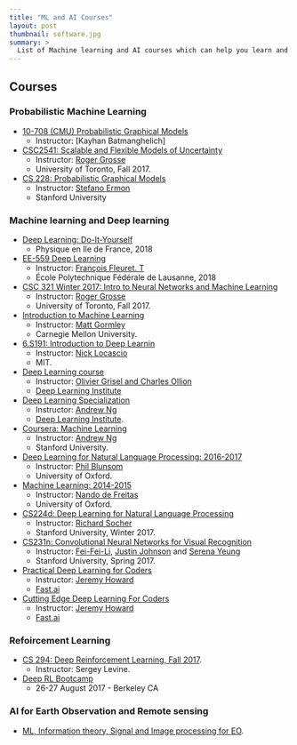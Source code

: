 ```yaml
---
title: "ML and AI Courses"
layout: post
thumbnail: software.jpg
summary: >
  List of Machine learning and AI courses which can help you learn and understand important concepts in the.
---
```

## Courses

### Probabilistic Machine Learning
- [10-708 (CMU) Probabilistic Graphical Models](https://kayhan.dbmi.pitt.edu/node/38)
  - Instructor: [Kayhan Batmanghelich]
- [CSC2541: Scalable and Flexible Models of Uncertainty](https://csc2541-f17.github.io/)
  - Instructor: [Roger Grosse](http://www.cs.toronto.edu/~rgrosse/)
  - University of Toronto, Fall 2017.
- [CS 228: Probabilistic Graphical Models](http://kuleshov.github.io/cs228-notes/)
  - Instructor: [Stefano Ermon](http://cs.stanford.edu/~ermon/)
  - Stanford University

### Machine learning and Deep learning
- [Deep Learning: Do-It-Yourself](http://www.di.ens.fr/~lelarge/dldiy/#section-instructors)
   - Physique en Ile de France, 2018
- [EE-559 Deep Learning](https://documents.epfl.ch/users/f/fl/fleuret/www/dlc/#course-10)
  - Instructor: [François Fleuret. T](http://www.idiap.ch/~fleuret/)
  - École Polytechnique Fédérale de Lausanne, 2018
- [CSC 321 Winter 2017: Intro to Neural Networks and Machine Learning](http://www.cs.toronto.edu/~rgrosse/courses/csc321_2017/)
  - Instructor: [Roger Grosse](http://www.cs.toronto.edu/~rgrosse/)
  - University of Toronto, Fall 2017.
- [Introduction to Machine Learning](http://www.cs.cmu.edu/~mgormley/courses/10601-s17/schedule.html)
  - Instructor: [Matt Gormley](http://www.cs.cmu.edu/~mgormley/)
  - Carnegie Mellon University.
- [6.S191: Introduction to Deep Learnin](http://introtodeeplearning.com/index.html)
  - Instructor: [Nick Locascio]()
  - MIT.
- [Deep Learning course](https://m2dsupsdlclass.github.io/lectures-labs/)
  - Instructor: [ Olivier Grisel and Charles Ollion]()
  - [Deep Learning Institute](https://datascience-x-master-paris-saclay.fr/)
- [Deep Learning Specialization](https://www.coursera.org/specializations/deep-learning)
  - Instructor: [Andrew Ng](http://www.andrewng.org/)
  - [Deep Learning Institute](https://www.deeplearning.ai/).
- [Coursera: Machine Learning](https://www.coursera.org/learn/machine-learning?utm_source=gg&utm_medium=sem&campaignid=693373197&adgroupid=36745103515&device=c&keyword=andrew%20ng%20machine%20learning&matchtype=e&network=g&devicemodel=&adpostion=1t1&creativeid=156061453588&hide_mobile_promo&gclid=Cj0KCQjwpMLOBRC9ARIsAPiGeZBKNFc-u_fgHX0BtijPUnTtuQtF5tD0bO4gYnR7Kki42CYmQWOpTwEaAldPEALw_wcB)
  - Instructor: [Andrew Ng](http://www.andrewng.org/)
  - Stanford University.
- [Deep Learning for Natural Language Processing:  2016-2017](http://www.cs.ox.ac.uk/teaching/courses/2016-2017/dl/)
  - Instructor: [Phil Blunsom](http://www.cs.ox.ac.uk/people/phil.blunsom/)
  - University of Oxford.
- [Machine Learning: 2014-2015](https://www.cs.ox.ac.uk/people/nando.defreitas/machinelearning/)
  - Instructor: [Nando de Freitas](http://www.cs.ox.ac.uk/people/nando.defreitas/)
  - University of Oxford.
- [CS224d: Deep Learning for Natural Language Processing](http://cs224d.stanford.edu/)
  - Instructor: [Richard Socher](http://www.socher.org/)
  - Stanford University, Winter 2017.
- [CS231n: Convolutional Neural Networks for Visual Recognition](http://cs231n.stanford.edu/)
   - Instructor: [Fei-Fei-Li](http://www.cs.toronto.edu/~rgrosse/), [Justin Johnson](http://cs.stanford.edu/people/jcjohns/) and [Serena Yeung](http://ai.stanford.edu/~syyeung/)
   - Stanford University, Spring 2017.
- [Practical Deep Learning for Coders](http://course.fast.ai/)
   - Instructor: [Jeremy Howard]()
   - [Fast.ai](http://www.fast.ai/)
- [Cutting Edge Deep Learning For Coders](http://course.fast.ai/part2.html)
   - Instructor: [Jeremy Howard]()
   - [Fast.ai](http://www.fast.ai/)

### Refoircement Learning
- [CS 294: Deep Reinforcement Learning, Fall 2017](http://rll.berkeley.edu/deeprlcourse/).
  - Instructor: Sergey Levine.
- [Deep RL Bootcamp](https://sites.google.com/view/deep-rl-bootcamp/lectures)
   - 26-27 August 2017 - Berkeley CA

### AI for Earth Observation and Remote sensing
  - [ML, Information theory, Signal and Image processing for EO](https://isp.uv.es/courses.html).
  
